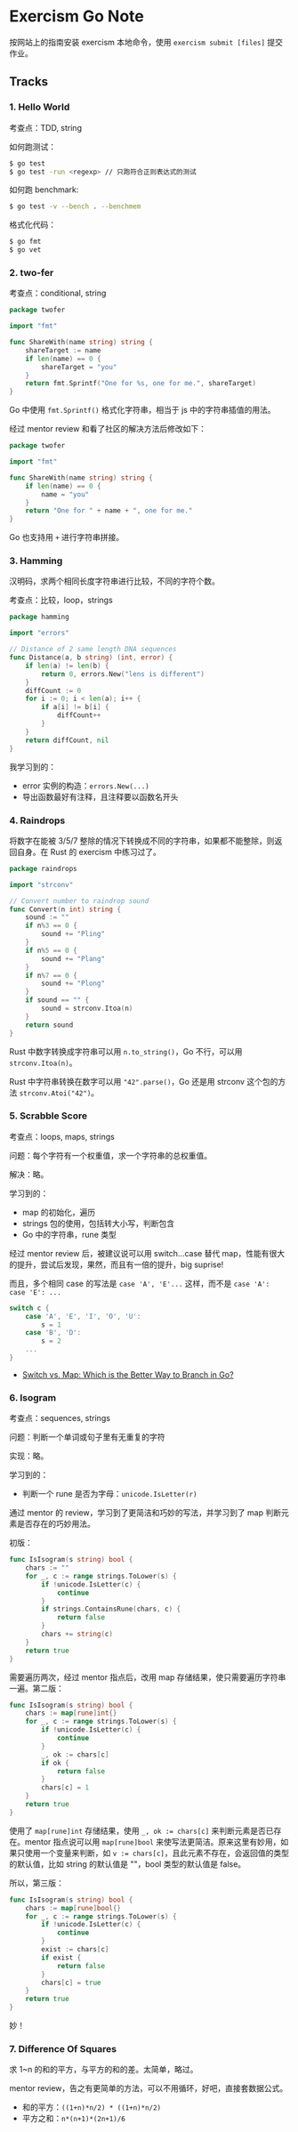 # Exercism Go Note

按网站上的指南安装 exercism 本地命令，使用 `exercism submit [files]` 提交作业。

## Tracks

### 1. Hello World

考查点：TDD, string

如何跑测试：

```sh
$ go test
$ go test -run <regexp> // 只跑符合正则表达式的测试
```

如何跑 benchmark:

```sh
$ go test -v --bench . --benchmem
```

格式化代码：

```sh
$ go fmt
$ go vet
```

### 2. two-fer

考查点：conditional, string

```go
package twofer

import "fmt"

func ShareWith(name string) string {
	shareTarget := name
	if len(name) == 0 {
		shareTarget = "you"
	}
	return fmt.Sprintf("One for %s, one for me.", shareTarget)
}
```

Go 中使用 `fmt.Sprintf()` 格式化字符串，相当于 js 中的字符串插值的用法。

经过 mentor review 和看了社区的解决方法后修改如下：

```go
package twofer

import "fmt"

func ShareWith(name string) string {
	if len(name) == 0 {
		name = "you"
	}
	return "One for " + name + ", one for me."
}
```

Go 也支持用 `+` 进行字符串拼接。

### 3. Hamming

汉明码，求两个相同长度字符串进行比较，不同的字符个数。

考查点：比较，loop，strings

```go
package hamming

import "errors"

// Distance of 2 same length DNA sequences
func Distance(a, b string) (int, error) {
	if len(a) != len(b) {
		return 0, errors.New("lens is different")
	}
	diffCount := 0
	for i := 0; i < len(a); i++ {
		if a[i] != b[i] {
			diffCount++
		}
	}
	return diffCount, nil
}
```

我学习到的：

- error 实例的构造：`errors.New(...)`
- 导出函数最好有注释，且注释要以函数名开头

### 4. Raindrops

将数字在能被 3/5/7 整除的情况下转换成不同的字符串，如果都不能整除，则返回自身。在 Rust 的 exercism 中练习过了。

```go
package raindrops

import "strconv"

// Convert number to raindrop sound
func Convert(n int) string {
	sound := ""
	if n%3 == 0 {
		sound += "Pling"
	}
	if n%5 == 0 {
		sound += "Plang"
	}
	if n%7 == 0 {
		sound += "Plong"
	}
	if sound == "" {
		sound = strconv.Itoa(n)
	}
	return sound
}
```

Rust 中数字转换成字符串可以用 `n.to_string()`，Go 不行，可以用 `strconv.Itoa(n)`。

Rust 中字符串转换在数字可以用 `"42".parse()`，Go 还是用 strconv 这个包的方法 `strconv.Atoi("42")`。

### 5. Scrabble Score

考查点：loops, maps, strings

问题：每个字符有一个权重值，求一个字符串的总权重值。

解决：略。

学习到的：

- map 的初始化，遍历
- strings 包的使用，包括转大小写，判断包含
- Go 中的字符串，rune 类型

经过 mentor review 后，被建议说可以用 switch...case 替代 map，性能有很大的提升，尝试后发现，果然，而且有一倍的提升，big suprise!

而且，多个相同 case 的写法是 `case 'A', 'E'...` 这样，而不是 `case 'A': case 'E': ...`

```go
switch c {
	case 'A', 'E', 'I', 'O', 'U':
		s = 1
	case 'B', 'D':
		s = 2
	...
}
```

- [Switch vs. Map: Which is the Better Way to Branch in Go?](https://hashrocket.com/blog/posts/switch-vs-map-which-is-the-better-way-to-branch-in-go)

### 6. Isogram

考查点：sequences, strings

问题：判断一个单词或句子里有无重复的字符

实现：略。

学习到的：

- 判断一个 rune 是否为字母：`unicode.IsLetter(r)`

通过 mentor 的 review，学习到了更简洁和巧妙的写法，并学习到了 map 判断元素是否存在的巧妙用法。

初版：

```go
func IsIsogram(s string) bool {
	chars := ""
	for _, c := range strings.ToLower(s) {
		if !unicode.IsLetter(c) {
			continue
		}
		if strings.ContainsRune(chars, c) {
			return false
		}
		chars += string(c)
	}
	return true
}
```

需要遍历两次，经过 mentor 指点后，改用 map 存储结果，使只需要遍历字符串一遍。第二版：

```go
func IsIsogram(s string) bool {
	chars := map[rune]int{}
	for _, c := range strings.ToLower(s) {
		if !unicode.IsLetter(c) {
			continue
		}
		_, ok := chars[c]
		if ok {
			return false
		}
		chars[c] = 1
	}
	return true
}
```

使用了 `map[rune]int` 存储结果，使用 `_, ok := chars[c]` 来判断元素是否已存在。mentor 指点说可以用 `map[rune]bool` 来使写法更简洁。原来这里有妙用，如果只使用一个变量来判断，如 `v := chars[c]`，且此元素不存在，会返回值的类型的默认值，比如 string 的默认值是 ""，bool 类型的默认值是 false。

所以，第三版：

```go
func IsIsogram(s string) bool {
	chars := map[rune]bool{}
	for _, c := range strings.ToLower(s) {
		if !unicode.IsLetter(c) {
			continue
		}
		exist := chars[c]
		if exist {
			return false
		}
		chars[c] = true
	}
	return true
}
```

妙！

### 7. Difference Of Squares

求 1~n 的和的平方，与平方的和的差。太简单，略过。

mentor review，告之有更简单的方法，可以不用循环，好吧，直接套数据公式。

- 和的平方：`((1+n)*n/2) * ((1+n)*n/2)`
- 平方之和：`n*(n+1)*(2n+1)/6`

